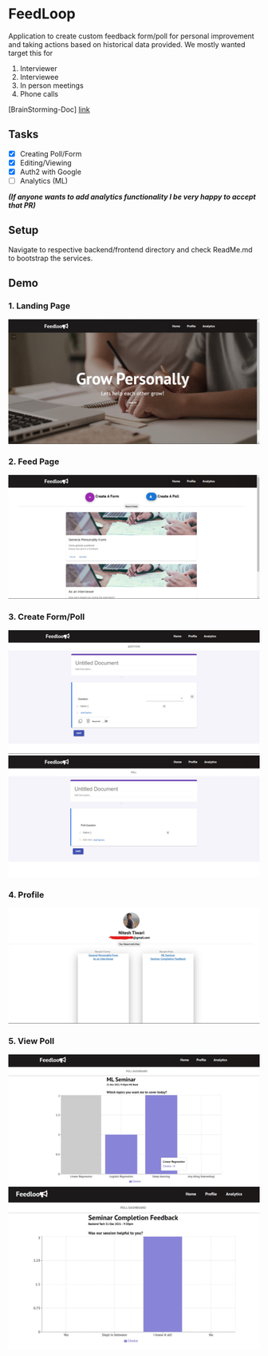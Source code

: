 # FeedLoop

Application to create custom feedback form/poll for personal
improvement and taking actions based on historical data provided.
We mostly wanted target this for

1. Interviewer
2. Interviewee
3. In person meetings
4. Phone calls

[BrainStorming-Doc] [link]

## Tasks

- [x] Creating Poll/Form 
- [X] Editing/Viewing
- [X] Auth2 with Google
- [ ] Analytics (ML)

***(If anyone wants to add analytics functionality I be very happy to accept that PR)***

## Setup
Navigate to respective backend/frontend directory and check ReadMe.md to bootstrap the services.

## Demo

### 1. Landing Page 

![Landing](img/landing.jpg)

### 2. Feed Page
![Feed](img/feed.jpg)

### 3. Create Form/Poll
![CreateForm](img/createForm.jpg)
![CreatePoll](img/createPoll.jpg)

### 4. Profile
![Profile](img/profile.jpg)

### 5. View Poll
![PollView](img/PollView.jpg)
![PollView2](img/PollView2.jpg)

[link]: https://docs.google.com/document/d/1G9zst4AgOYR13vBQNpGcKgE_avX-yEcpXnEIidzDHQ0/edit?usp=sharing
